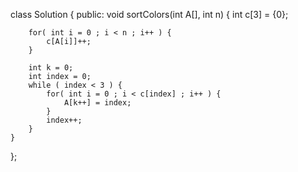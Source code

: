 class Solution {
public:
    void sortColors(int A[], int n) {
        int c[3] = {0};
        
        for( int i = 0 ; i < n ; i++ ) {
            c[A[i]]++;
        }
        
        int k = 0;
        int index = 0;
        while ( index < 3 ) {
            for( int i = 0 ; i < c[index] ; i++ ) {
                A[k++] = index;
            }
            index++;
        }
    }
};
